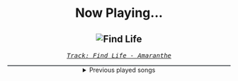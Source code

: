 <div align="center"> 
<h1>Now Playing...</h1>

![Find Life](https://i.scdn.co/image/ab67616d00001e02f73682a00d49786b8c743cfd)
--
_<samp><a href="https://open.spotify.com/track/1OUzbNOmSiB9mO4COf1d2l">Track: Find Life - Amaranthe</a></samp>_

<div style="border: 1px #4B5054 solid"></div>
<details>
  <summary>
    Previous played songs
  </summary>
  <table>
    <thead>
      <tr>
        <th>
          Artist
        </th>
        <th>
          Song
        </th>
        <th>
          Link
        </th>
      </tr>
    </thead>
    <tbody>
      <tr><td>Amaranthe</td><td>Find Life</td><td><a href="https://open.spotify.com/track/1OUzbNOmSiB9mO4COf1d2l">https://open.spotify.com/track/1OUzbNOmSiB9mO4COf1d2l</a></td></tr><tr><td>Black Veil Brides</td><td>Bleeders</td><td><a href="https://open.spotify.com/track/3KprCokhFBVLLGyQVu5XaN">https://open.spotify.com/track/3KprCokhFBVLLGyQVu5XaN</a></td></tr><tr><td>Wage War</td><td>MAGNETIC</td><td><a href="https://open.spotify.com/track/73mrvMAAKWrgbT894Aevf7">https://open.spotify.com/track/73mrvMAAKWrgbT894Aevf7</a></td></tr><tr><td>The Plot In You</td><td>Forgotten</td><td><a href="https://open.spotify.com/track/0ZZCltcOacjI1kY4BnVDjt">https://open.spotify.com/track/0ZZCltcOacjI1kY4BnVDjt</a></td></tr><tr><td>Galleons</td><td>Yakisoba Dare</td><td><a href="https://open.spotify.com/track/4Q3CJxzIDlztP6kmdHwojx">https://open.spotify.com/track/4Q3CJxzIDlztP6kmdHwojx</a></td></tr><tr><td>Slipknot</td><td>Duality</td><td><a href="https://open.spotify.com/track/61mWefnWQOLf90gepjOCb3">https://open.spotify.com/track/61mWefnWQOLf90gepjOCb3</a></td></tr><tr><td>Nonpoint</td><td>Divided.. Conquer Them</td><td><a href="https://open.spotify.com/track/33PLlXkjlbEEogLlHA7hyJ">https://open.spotify.com/track/33PLlXkjlbEEogLlHA7hyJ</a></td></tr><tr><td>Spiritbox</td><td>Circle With Me</td><td><a href="https://open.spotify.com/track/3FI0iAAAjmR31xpZEwbdys">https://open.spotify.com/track/3FI0iAAAjmR31xpZEwbdys</a></td></tr><tr><td>LaFee</td><td>Königin der Nacht</td><td><a href="https://open.spotify.com/track/6SQcoO3H6MzcV6dhqIN1bW">https://open.spotify.com/track/6SQcoO3H6MzcV6dhqIN1bW</a></td></tr><tr><td>LaFee</td><td>Königin der Nacht</td><td><a href="https://open.spotify.com/track/6SQcoO3H6MzcV6dhqIN1bW">https://open.spotify.com/track/6SQcoO3H6MzcV6dhqIN1bW</a></td></tr><tr><td>LaFee</td><td>Königin der Nacht</td><td><a href="https://open.spotify.com/track/6SQcoO3H6MzcV6dhqIN1bW">https://open.spotify.com/track/6SQcoO3H6MzcV6dhqIN1bW</a></td></tr><tr><td>LaFee</td><td>Königin der Nacht</td><td><a href="https://open.spotify.com/track/6SQcoO3H6MzcV6dhqIN1bW">https://open.spotify.com/track/6SQcoO3H6MzcV6dhqIN1bW</a></td></tr><tr><td>LaFee</td><td>Königin der Nacht</td><td><a href="https://open.spotify.com/track/6SQcoO3H6MzcV6dhqIN1bW">https://open.spotify.com/track/6SQcoO3H6MzcV6dhqIN1bW</a></td></tr><tr><td>LaFee</td><td>Königin der Nacht</td><td><a href="https://open.spotify.com/track/6SQcoO3H6MzcV6dhqIN1bW">https://open.spotify.com/track/6SQcoO3H6MzcV6dhqIN1bW</a></td></tr><tr><td>LaFee</td><td>Königin der Nacht</td><td><a href="https://open.spotify.com/track/6SQcoO3H6MzcV6dhqIN1bW">https://open.spotify.com/track/6SQcoO3H6MzcV6dhqIN1bW</a></td></tr><tr><td>LaFee</td><td>Königin der Nacht</td><td><a href="https://open.spotify.com/track/6SQcoO3H6MzcV6dhqIN1bW">https://open.spotify.com/track/6SQcoO3H6MzcV6dhqIN1bW</a></td></tr><tr><td>LaFee</td><td>Königin der Nacht</td><td><a href="https://open.spotify.com/track/6SQcoO3H6MzcV6dhqIN1bW">https://open.spotify.com/track/6SQcoO3H6MzcV6dhqIN1bW</a></td></tr><tr><td>LaFee</td><td>Königin der Nacht</td><td><a href="https://open.spotify.com/track/6SQcoO3H6MzcV6dhqIN1bW">https://open.spotify.com/track/6SQcoO3H6MzcV6dhqIN1bW</a></td></tr><tr><td>LaFee</td><td>Königin der Nacht</td><td><a href="https://open.spotify.com/track/6SQcoO3H6MzcV6dhqIN1bW">https://open.spotify.com/track/6SQcoO3H6MzcV6dhqIN1bW</a></td></tr><tr><td>LaFee</td><td>Königin der Nacht</td><td><a href="https://open.spotify.com/track/6SQcoO3H6MzcV6dhqIN1bW">https://open.spotify.com/track/6SQcoO3H6MzcV6dhqIN1bW</a></td></tr>
    </tbody>
  </table>
</details>

</div>
